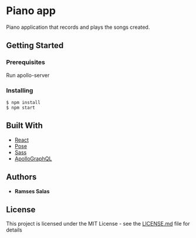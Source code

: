 # Piano app

Piano application that records and plays the songs created.

## Getting Started


### Prerequisites

Run apollo-server

### Installing

```
$ npm install
$ npm start
```

## Built With

* [React](https://reactjs.org/)
* [Pose](https://popmotion.io/pose/) 
* [Sass](https://sass-lang.com/)
* [ApolloGraphQL](https://www.apollographql.com/) 

## Authors

* **Ramses Salas**

## License

This project is licensed under the MIT License - see the [LICENSE.md](LICENSE.md) file for details
